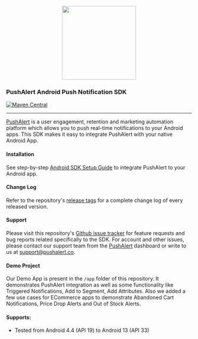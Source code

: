 <p align="center">
  <img width="200" src="https://cdn.pushalert.co/img/logo-pushalert.svg"/>
</p>

### PushAlert Android Push Notification SDK
[![Maven Central](https://maven-badges.herokuapp.com/maven-central/co.pushalert/android-sdk/badge.svg?style=flat)](https://maven-badges.herokuapp.com/maven-central/co.pushalert/android-sdk)

---

[PushAlert](https://pushalert.co/) is a user engagement, retention and marketing automation platform which allows you to push real-time notifications to your Android apps. This SDK makes it easy to integrate PushAlert with your native Android App.

#### Installation
See step-by-step [Android SDK Setup Guide](https://pushalert.co/app-push-notifications/documentation/android-sdk-setup) to integrate PushAlert to your Android app.

#### Change Log
Refer to the repository's [release tags](https://github.com/InkWired/pushalert-android-sdk/releases) for a complete change log of every released version.

#### Support
Please visit this repository's [Github issue tracker](https://github.com/InkWired/pushalert-android-sdk/issues) for feature requests and bug reports related specifically to the SDK.
For account and other issues, please contact our support team from the [PushAlert](https://pushalert.co) dashboard or write to us at [support@pushalert.co](mailto:support@pushalert.co).

#### Demo Project
Our Demo App is present in the `/app` folder of this repository. It demonstrates PushAlert integration as well as some functionality like Triggered Notifications, Add to Segment, Add Attributes. Also we added a few use cases for ECommerce apps to demonstrate Abandoned Cart Notifications, Price Drop Alerts and Out of Stock Alerts.

#### Supports:
* Tested from Android 4.4 (API 19) to Android 13 (API 33)
